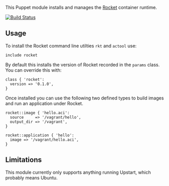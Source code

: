 This Puppet module installs and manages the
[Rocket](https://github.com/coreos/rocket) container runtime.

[![Build
Status](https://secure.travis-ci.org/garethr/garethr-rocket.png)](http://travis-ci.org/garethr/garethr-rocket)

## Usage

To install the Rocket command line utilties `rkt` and `actool` use:

```puppet
include rocket
```

By default this installs the version of Rocket recorded in the `params`
class. You can override this with:

```puppet
class { 'rocket':
  version => '0.1.0',
}
```

Once installed you can use the following two defined types to build
images and run an application under Rocket.

```puppet
rocket::image { 'hello.aci':
  source     => '/vagrant/hello',
  output_dir => '/vagrant',
}

rocket::application { 'hello':
  image => '/vagrant/hello.aci',
}
```

## Limitations

This module currently only supports anything running Upstart, which
probably means Ubuntu.

